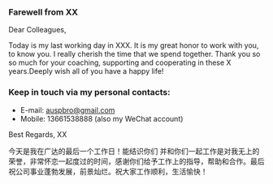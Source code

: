 ### Farewell from XX

Dear Colleagues,

Today is my last working day in XXX. It is my great honor to work with you, to know you. I really cherish the time that we spend together.  Thank you so so much for your coaching, supporting and cooperating in these X years.Deeply wish all of you have a happy life!

### Keep in touch via my personal contacts:
* E-mail: <auspbro@gmail.com>
* Mobile: 13661538888 (also my WeChat account)

Best Regards,
XX


今天是我在广达的最后一个工作日！能结识你们 并和你们一起工作是对我无上的荣誉，非常怀恋一起度过的时间，感谢你们给予工作上的指导，帮助和合作。最后祝公司事业蓬勃发展，前景灿烂。祝大家工作顺利，生活愉快！